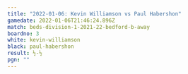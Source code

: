 ```yaml
---
title: "2022-01-06: Kevin Williamson vs Paul Habershon"
gamedate: 2022-01-06T21:46:24.896Z
match: beds-division-1-2021-22-bedford-b-away
boardno: 3
white: kevin-williamson
black: paul-habershon
result: ½-½
pgn: ""
---
```

